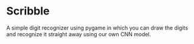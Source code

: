 # Scribble
A simple digit recognizer using pygame in which you can draw the digits and recognize it straight away using our own CNN model.
